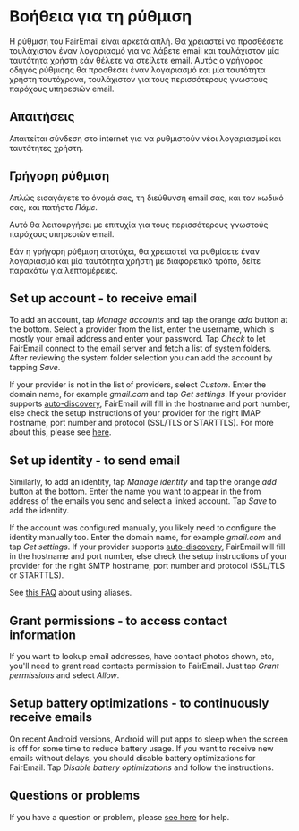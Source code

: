 # Βοήθεια για τη ρύθμιση

Η ρύθμιση του FairEmail είναι αρκετά απλή. Θα χρειαστεί να προσθέσετε τουλάχιστον έναν λογαριασμό για να λάβετε email και τουλάχιστον μία ταυτότητα χρήστη εάν θέλετε να στείλετε email. Αυτός ο γρήγορος οδηγός ρύθμισης θα προσθέσει έναν λογαριασμό και μία ταυτότητα χρήστη ταυτόχρονα, τουλάχιστον για τους περισσότερους γνωστούς παρόχους υπηρεσιών email.

## Απαιτήσεις

Απαιτείται σύνδεση στο internet για να ρυθμιστούν νέοι λογαριασμοί και ταυτότητες χρήστη.

## Γρήγορη ρύθμιση

Απλώς εισαγάγετε το όνομά σας, τη διεύθυνση email σας, και τον κωδικό σας, και πατήστε *Πάμε*.

Αυτό θα λειτουργήσει με επιτυχία για τους περισσότερους γνωστούς παρόχους υπηρεσιών email.

Εάν η γρήγορη ρύθμιση αποτύχει, θα χρειαστεί να ρυθμίσετε έναν λογαριασμό και μία ταυτότητα χρήστη με διαφορετικό τρόπο, δείτε παρακάτω για λεπτομέρειες.

## Set up account - to receive email

To add an account, tap *Manage accounts* and tap the orange *add* button at the bottom. Select a provider from the list, enter the username, which is mostly your email address and enter your password. Tap *Check* to let FairEmail connect to the email server and fetch a list of system folders. After reviewing the system folder selection you can add the account by tapping *Save*.

If your provider is not in the list of providers, select *Custom*. Enter the domain name, for example *gmail.com* and tap *Get settings*. If your provider supports [auto-discovery](https://tools.ietf.org/html/rfc6186), FairEmail will fill in the hostname and port number, else check the setup instructions of your provider for the right IMAP hostname, port number and protocol (SSL/TLS or STARTTLS). For more about this, please see [here](https://github.com/M66B/FairEmail/blob/master/FAQ.md#authorizing-accounts).

## Set up identity - to send email

Similarly, to add an identity, tap *Manage identity* and tap the orange *add* button at the bottom. Enter the name you want to appear in the from address of the emails you send and select a linked account. Tap *Save* to add the identity.

If the account was configured manually, you likely need to configure the identity manually too. Enter the domain name, for example *gmail.com* and tap *Get settings*. If your provider supports [auto-discovery](https://tools.ietf.org/html/rfc6186), FairEmail will fill in the hostname and port number, else check the setup instructions of your provider for the right SMTP hostname, port number and protocol (SSL/TLS or STARTTLS).

See [this FAQ](https://github.com/M66B/FairEmail/blob/master/FAQ.md#FAQ9) about using aliases.

## Grant permissions - to access contact information

If you want to lookup email addresses, have contact photos shown, etc, you'll need to grant read contacts permission to FairEmail. Just tap *Grant permissions* and select *Allow*.

## Setup battery optimizations - to continuously receive emails

On recent Android versions, Android will put apps to sleep when the screen is off for some time to reduce battery usage. If you want to receive new emails without delays, you should disable battery optimizations for FairEmail. Tap *Disable battery optimizations* and follow the instructions.

## Questions or problems

If you have a question or problem, please [see here](https://github.com/M66B/FairEmail/blob/master/FAQ.md) for help.